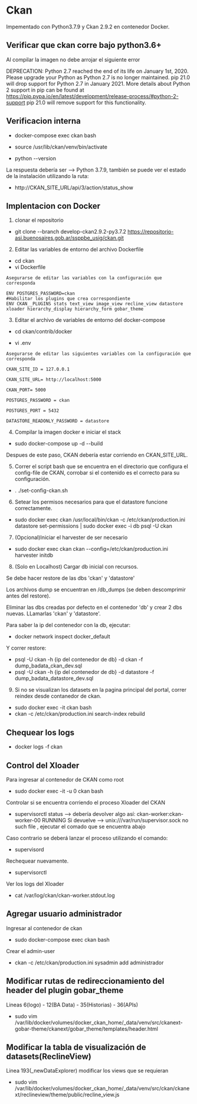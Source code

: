# Ckan

Impementado con Python3.7.9 y Ckan 2.9.2 en contenedor Docker.

## Verificar que ckan corre bajo python3.6+

Al compilar la imagen no debe arrojar el siguiente error

DEPRECATION: Python 2.7 reached the end of its life on January 1st, 2020. Please upgrade your Python as Python 2.7 is no longer maintained. pip 21.0 will drop support for Python 2.7 in January 2021. More details about Python 2 support in pip can be found at https://pip.pypa.io/en/latest/development/release-process/#python-2-support pip 21.0 will remove support for this functionality.

## Verificacion interna

- docker-compose exec ckan bash

- source /usr/lib/ckan/venv/bin/activate

- python --version

La respuesta debería ser --> Python 3.7.9, también se puede ver el estado de la instalación utilizando la ruta:

- http://CKAN_SITE_URL/api/3/action/status_show


## Implentacion con Docker

1. clonar el repositorio

- git clone --branch develop-ckan2.9.2-py3.7.2 https://repositorio-asi.buenosaires.gob.ar/ssppbe_usig/ckan.git

2. Editar las variables de entorno del archivo Dockerfile

- cd ckan
- vi Dockerfile

```
Asegurarse de editar las variables con la configuración que corresponda

ENV POSTGRES_PASSWORD=ckan
#Habilitar los plugins que crea correspondiente
ENV CKAN__PLUGINS stats text_view image_view recline_view datastore xloader hierarchy_display hierarchy_form gobar_theme

```

3. Editar el archivo de variables de entorno del docker-compose

- cd ckan/contrib/docker

- vi .env

```
Asegurarse de editar las siguientes variables con la configuración que corresponda

CKAN_SITE_ID = 127.0.0.1

CKAN_SITE_URL= http://localhost:5000

CKAN_PORT= 5000

POSTGRES_PASSWORD = ckan

POSTGRES_PORT = 5432

DATASTORE_READONLY_PASSWORD = datastore

```

4. Compilar la imagen docker e iniciar el stack

- sudo docker-compose up -d --build

Despues de este paso, CKAN debería estar corriendo en CKAN_SITE_URL.

5. Correr el script bash que se encuentra en el directorio que configura el config-file de CKAN, corrobar si el contenido es el correcto para su configuración.

- . ./set-config-ckan.sh

6. Setear los permisos necesarios para que el datastore funcione correctamente.

- sudo docker exec ckan /usr/local/bin/ckan -c /etc/ckan/production.ini datastore set-permissions | sudo docker exec -i db psql -U ckan

7. (Opcional)Iniciar el harvester de ser necesario

- sudo docker exec ckan ckan --config=/etc/ckan/production.ini harvester initdb

8. (Solo en Localhost) Cargar db inicial con recursos.

Se debe hacer restore de las dbs 'ckan' y 'datastore'

Los archivos dump se encuentran en /db_dumps (se deben descomprimir antes del restore).

Eliminar las dbs creadas por defecto en el contenedor 'db' y crear 2 dbs nuevas. LLamarlas 'ckan' y 'datastore'.

Para saber la ip del contenedor con la db, ejecutar:
- docker network inspect docker_default

Y correr restore:
- psql -U ckan -h {ip del contenedor de db} -d ckan -f dump_badata_ckan_dev.sql
- psql -U ckan -h {ip del contenedor de db} -d datastore -f dump_badata_datastore_dev.sql

9. Si no se visualizan los datasets en la pagina principal del portal,
   correr reindex desde contanedor de ckan.

- sudo docker exec -it ckan bash
- ckan -c /etc/ckan/production.ini search-index rebuild

## Chequear los logs

- docker logs -f ckan

## Control del Xloader

Para ingresar al contenedor de CKAN como root
- sudo docker exec -it -u 0 ckan bash

Controlar si se encuentra corriendo el proceso Xloader del CKAN
- supervisorctl status
  --> debería devolver algo así: ckan-worker:ckan-worker-00       RUNNING
 Si devuelve --> unix:///var/run/supervisor.sock no such file , ejecutar el comado que se encuentra abajo

Caso contrario se deberá lanzar el proceso utilizando el comando:
- supervisord

Rechequear nuevamente.
- supervisorctl

Ver los logs del Xloader
- cat /var/log/ckan/ckan-worker.stdout.log


## Agregar usuario administrador

Ingresar al contenedor de ckan
- sudo docker-compose exec ckan bash

Crear el admin-user
- ckan -c /etc/ckan/production.ini sysadmin add administrador

## Modificar rutas de redireccionamiento del header del plugin gobar_theme

Lineas 6(logo) - 12(BA Data) - 35(Historias) - 36(APIs)

- sudo vim /var/lib/docker/volumes/docker_ckan_home/_data/venv/src/ckanext-gobar-theme/ckanext/gobar_theme/templates/header.html

## Modificar la tabla de visualización de datasets(ReclineView)

Linea 193(_newDataExplorer) modificar los views que se requieran

- sudo vim /var/lib/docker/volumes/docker_ckan_home/_data/venv/src/ckan/ckanext/reclineview/theme/public/recline_view.js


